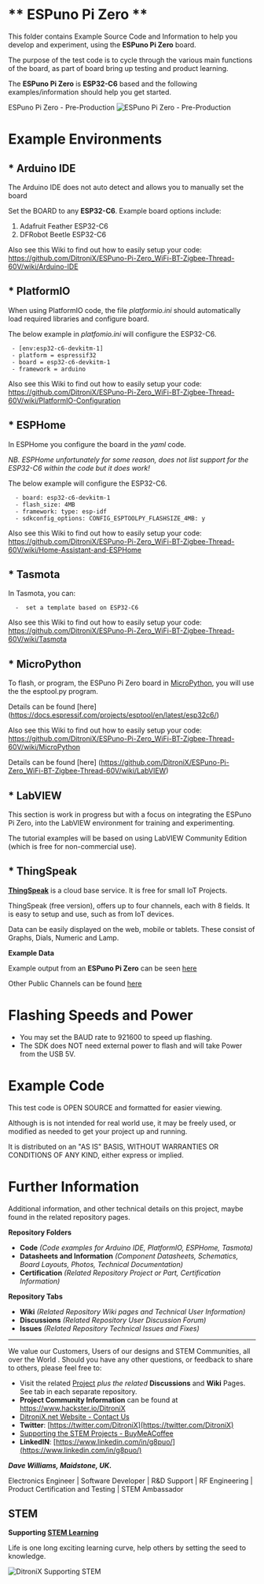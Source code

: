 
# ** ESPuno Pi Zero **

This folder contains Example Source Code and Information to help you develop and experiment, using the **ESPuno Pi Zero** board.

  The purpose of the test code is to cycle through the various main functions of the board, as part of board bring up testing and product learning.
 
The **ESPuno Pi Zero** is **ESP32-C6** based and the following examples/information should help you get started.

ESPuno Pi Zero - Pre-Production
![ESPuno Pi Zero - Pre-Production](https://github.com/DitroniX/ESPuno-Pi-Zero_WiFi-BT-Zigbee-Thread-60V/blob/main/Datasheets%20and%20Information/ESPuno%20Pi%20Zero%20-%20Production%20-%20Angled.jpg)

# Example Environments

  

## * **Arduino IDE**

The Arduino IDE does not auto detect and allows you to manually set the board

Set the BOARD to any **ESP32-C6**.  Example board options include:
	 

 1. Adafruit Feather ESP32-C6
 2. DFRobot Beetle ESP32-C6

Also see this Wiki to find out how to easily setup your code: 	 https://github.com/DitroniX/ESPuno-Pi-Zero_WiFi-BT-Zigbee-Thread-60V/wiki/Arduino-IDE


## * **PlatformIO**

When using PlatformIO code, the file *platformio.ini* should automatically load required libraries and configure board.   



The below example in *platfomio.ini* will configure the ESP32-C6.
 

	 - [env:esp32-c6-devkitm-1] 
	 - platform = espressif32 
	 - board = esp32-c6-devkitm-1 
	 - framework = arduino

Also see this Wiki to find out how to easily setup your code:  https://github.com/DitroniX/ESPuno-Pi-Zero_WiFi-BT-Zigbee-Thread-60V/wiki/PlatformIO-Configuration

## * **ESPHome**

In ESPHome you configure the board in the *yaml* code.

*NB. ESPHome unfortunately for some reason, does not list support for the ESP32-C6 within the code but it does work!*

The below example will configure the ESP32-C6.

	  - board: esp32-c6-devkitm-1
	  - flash_size: 4MB
	  - framework: type: esp-idf
	  - sdkconfig_options: CONFIG_ESPTOOLPY_FLASHSIZE_4MB: y

Also see this Wiki to find out how to easily setup your code: https://github.com/DitroniX/ESPuno-Pi-Zero_WiFi-BT-Zigbee-Thread-60V/wiki/Home-Assistant-and-ESPHome

## * **Tasmota**

In Tasmota, you can:

	  -  set a template based on ESP32-C6

Also see this Wiki to find out how to easily setup your code:  https://github.com/DitroniX/ESPuno-Pi-Zero_WiFi-BT-Zigbee-Thread-60V/wiki/Tasmota

## * **MicroPython**

To flash, or program, the ESPuno Pi Zero board in [MicroPython](https://micropython.org/download/ESP32_GENERIC_C6/), you will use the the esptool.py program. 

Details can be found [here] (https://docs.espressif.com/projects/esptool/en/latest/esp32c6/)

Also see this Wiki to find out how to easily setup your code:  
https://github.com/DitroniX/ESPuno-Pi-Zero_WiFi-BT-Zigbee-Thread-60V/wiki/MicroPython

Details can be found [here] (https://github.com/DitroniX/ESPuno-Pi-Zero_WiFi-BT-Zigbee-Thread-60V/wiki/LabVIEW)

## * **LabVIEW**
This section is work in progress but with a focus on integrating the ESPuno Pi Zero, into the LabVIEW environment for training and experimenting.

The tutorial examples will be based on using LabVIEW Community Edition (which is free for non-commercial use).

## * **ThingSpeak**
[**ThingSpeak**](https://thingspeak.mathworks.com/) is a cloud base service.  It is free for small IoT Projects.

ThingSpeak (free version), offers up to four channels, each with 8 fields.   It is easy to setup and use, such as from IoT devices.

Data can be easily displayed on the web, mobile or tablets.  These consist of Graphs, Dials, Numeric and Lamp.

**Example Data**

Example output from an **ESPuno Pi Zero** can be seen [here](https://thingspeak.mathworks.com/channels/2943970) 

Other Public Channels can be found [here](https://thingspeak.mathworks.com/channels/public)

# Flashing Speeds and Power

  
  - You may set the BAUD rate to 921600 to speed up flashing.
  - The SDK does NOT need external power to flash and will take Power from the USB 5V.
  

# Example Code

This test code is OPEN SOURCE and formatted for easier viewing.  

Although is is not intended for real world use, it may be freely used, or modified as needed to get your project up and running.

It is distributed on an "AS IS" BASIS, WITHOUT WARRANTIES OR CONDITIONS OF ANY KIND, either express or implied.

# **Further Information**

Additional information, and other technical details on this project, maybe found in the related repository pages.

**Repository Folders**

 - **Code** *(Code examples for Arduino  IDE, PlatformIO, ESPHome, Tasmota)*
 -  **Datasheets and Information** *(Component Datasheets, Schematics, Board Layouts, Photos, Technical Documentation)*
 - **Certification** *(Related Repository Project or Part, Certification Information)*

**Repository Tabs**

 - **Wiki** *(Related Repository Wiki pages and Technical User Information)*
 - **Discussions** *(Related Repository User Discussion Forum)*
 - **Issues** *(Related Repository Technical Issues and Fixes)*

***

We value our Customers, Users of our designs and STEM Communities, all over the World . Should you have any other questions, or feedback to share to others, please feel free to:

* Visit the related [Project](https://github.com/DitroniX?tab=repositories) *plus the related* **Discussions** and **Wiki** Pages.  See tab in each separate repository.
* **Project Community Information** can be found at https://www.hackster.io/DitroniX
* [DitroniX.net Website - Contact Us](https://ditronix.net/contact/)
* **Twitter**: [https://twitter.com/DitroniX](https://twitter.com/DitroniX)
* [Supporting the STEM Projects - BuyMeACoffee](https://www.buymeacoffee.com/DitroniX)
*  **LinkedIN**: [https://www.linkedin.com/in/g8puo/](https://www.linkedin.com/in/g8puo/)

***Dave Williams, Maidstone, UK.***

Electronics Engineer | Software Developer | R&D Support | RF Engineering | Product Certification and Testing | STEM Ambassador

## STEM

**Supporting [STEM Learning](https://www.stem.org.uk/)**

Life is one long exciting learning curve, help others by setting the seed to knowledge.

![DitroniX Supporting STEM](https://hackster.imgix.net/uploads/attachments/1606838/stem_ambassador_-_100_volunteer_badge_edxfxlrfbc1_bjdqharfoe1_xbqi2KUcri.png?auto=compress%2Cformat&w=540&fit=max)

